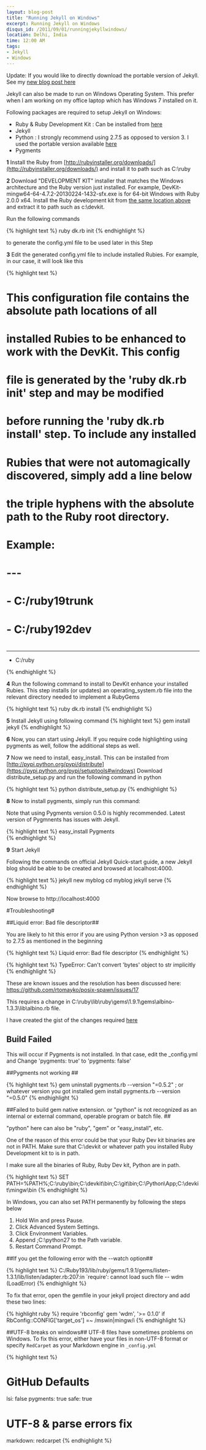 ```yaml
---
layout: blog-post
title: "Running Jekyll on Windows"
excerpt: Running Jekyll on Windows
disqus_id: /2011/09/01/runningjekyllwindows/
location: Delhi, India
time: 12:00 AM
tags:
- Jekyll
- Windows
---
```


<div class="info">
Update: If you would like to directly download the portable version of Jekyll. See my <a href="/blog/2013/07/20/buildportablejekyll.html">new blog post here</a>
</div>

Jekyll can also be made to run on Windows Operating System. This prefer when I am working on my office laptop which has Windows 7 installed on it.

Following packages are required to setup Jekyll on Windows:

* Ruby & Ruby Development Kit : Can be installed from [here](http://rubyinstaller.org/downloads/)
* Jekyll
* Python : I strongly recommend using 2.7.5 as opposed to version 3. I used the portable version available [here](http://portablepython.com/wiki/PortablePython2.7.5.1/)
* Pygments



**1** Install the Ruby from [http://rubyinstaller.org/downloads/](http://rubyinstaller.org/downloads/) and install it to path such as C:\ruby

**2** Download "DEVELOPMENT KIT" installer that matches the Windows architecture and the Ruby version just installed. For example, DevKit-mingw64-64-4.7.2-20130224-1432-sfx.exe is for 64-bit Windows   with Ruby 2.0.0 x64. 
Install the Ruby development kit from  [the same location above](http://rubyinstaller.org/downloads/) and extract it to path such as c:\devkit.

Run the following commands 

{% highlight text %}
ruby dk.rb init
{% endhighlight %}
	
   to generate the config.yml file to be used later in this Step
	
**3** Edit the generated config.yml file to include installed Rubies. For example, in our case, it will look like this

{% highlight text %}
# This configuration file contains the absolute path locations of all
# installed Rubies to be enhanced to work with the DevKit. This config
# file is generated by the 'ruby dk.rb init' step and may be modified
# before running the 'ruby dk.rb install' step. To include any installed
# Rubies that were not automagically discovered, simply add a line below
# the triple hyphens with the absolute path to the Ruby root directory.
#
# Example:
#
# ---
# - C:/ruby19trunk
# - C:/ruby192dev
#
---
- C:/ruby

{% endhighlight %}
	
**4** Run the following command to install to DevKit enhance your installed Rubies. This step installs (or updates) an operating_system.rb file into the relevant 
   directory needed to implement a RubyGems
   
   
{% highlight text %}
ruby dk.rb install
{% endhighlight %}
	
**5**	Install Jekyll using following command
{% highlight text %}
gem install jekyll
{% endhighlight %}
	
**6** Now, you can start using Jekyll. If you require code highlighting using pygments as well, follow the additional steps as well.

**7** Now we need to install, easy_install. This can be installed from [http://pypi.python.org/pypi/distribute](https://pypi.python.org/pypi/setuptools#windows)
Download distribute_setup.py and run the following command in python

{% highlight text %}
python distribute_setup.py
{% endhighlight %}

**8** Now to install pygments, simply run this command:

Note that using Pygments version 0.5.0 is highly recommended. Latest version of Pygmnents has issues with Jekyll.

{% highlight text %}
easy_install Pygments 	
{% endhighlight %}

**9** Start Jekyll

Following the commands on official Jekyll Quick-start guide, a new Jekyll blog should be able to be created and browsed at localhost:4000.

{% highlight text %}
jekyll new myblog
cd myblog
jekyll serve
{% endhighlight %}

Now browse to http://localhost:4000

#Troubleshooting#

##Liquid error: Bad file descriptor##

You are likely to hit this error if you are using Python version >3 as opposed to 2.7.5 as mentioned in the beginning

{% highlight text %}
Liquid error: Bad file descriptor
{% endhighlight %}

{% highlight text %}
TypeError: Can't convert 'bytes' object to str implicitly
{% endhighlight %}

These are known issues and the resolution has been discussed here:
https://github.com/rtomayko/posix-spawn/issues/17

This requires a change in C:\ruby\lib\ruby\gems\1.9.1\gems\albino-1.3.3\lib\albino.rb file.

I have created the gist of the changes required [here](https://gist.github.com/1185645)


## Build Failed ##

This will occur if Pygments is not installed. In that case, edit the \_config.yml and Change 'pygments: true' to 'pygments: false'

##Pygments not working ##

{% highlight text %}
gem uninstall pygments.rb --version "=0.5.2"  ; or whatever version you got installed
gem install pygments.rb --version "=0.5.0"
{% endhighlight %}

##Failed to build gem native extension. or  "python" is not recognized as an internal or external command, operable program or batch file. ##

"python" here can also be "ruby", "gem" or "easy_install", etc.

One of the reason of this error could be that your Ruby Dev kit binaries are not in PATH. Make sure that C:\devkit or whatever path you installed Ruby Development kit to is in path.

I make sure all the binaries of Ruby, Ruby Dev kit, Python are in path.

{% highlight text %}
SET PATH=%PATH%;C:\ruby\bin;C:\devkit\bin;C:\git\bin;C:\Python\App;C:\devkit\mingw\bin
{% endhighlight %}

In Windows, you can also set PATH permanently by following the steps below

1. Hold Win and press Pause.
2. Click Advanced System Settings.
3. Click Environment Variables.
4. Append ;C:\python27 to the Path variable.
5. Restart Command Prompt.

##If you get the following error with the --watch option##

{% highlight text %}
C:/Ruby193/lib/ruby/gems/1.9.1/gems/listen-1.3.1/lib/listen/adapter.rb:207:in `require': cannot load such file -- wdm (LoadError)
{% endhighlight %}

To fix that error, open the gemfile in your jekyll project directory and add these two lines:

{% highlight ruby %}
require 'rbconfig'
gem 'wdm', '>= 0.1.0' if RbConfig::CONFIG['target_os'] =~ /mswin|mingw/i
{% endhighlight %}

##UTF-8 breaks on windows##
UTF-8 files have sometimes problems on Windows. To fix this error, either have your files in non-UTF-8 format or specify `RedCarpet` as your Markdown engine in `_config.yml`

{% highlight text %}
# GitHub Defaults
lsi: false
pygments: true
safe: true

# UTF-8 & parse errors fix
markdown: redcarpet
{% endhighlight %}